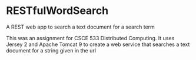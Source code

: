 # RESTfulWordSearch
A REST web app to search a text document for a search term

This was an assignment for CSCE 533 Distributed Computing. It uses Jersey 2 and Apache Tomcat 9 to create a web service that searches a text document for a string given in the url
